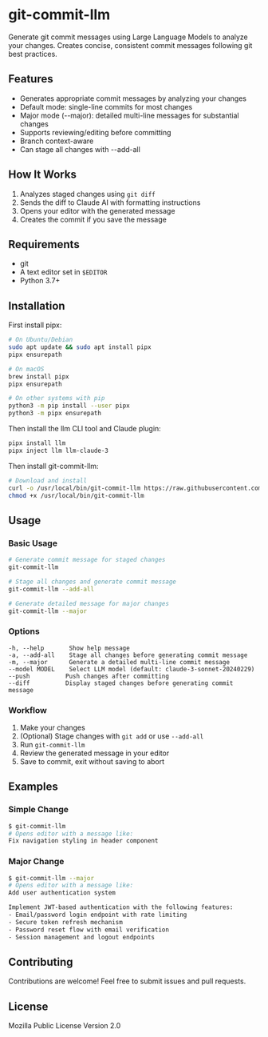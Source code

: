 # git-commit-llm

Generate git commit messages using Large Language Models to analyze your changes. Creates concise, consistent commit messages following git best practices.

## Features

- Generates appropriate commit messages by analyzing your changes
- Default mode: single-line commits for most changes
- Major mode (--major): detailed multi-line messages for substantial changes
- Supports reviewing/editing before committing
- Branch context-aware
- Can stage all changes with --add-all

## How It Works

1. Analyzes staged changes using `git diff`
2. Sends the diff to Claude AI with formatting instructions
3. Opens your editor with the generated message
4. Creates the commit if you save the message

## Requirements

- git
- A text editor set in `$EDITOR`
- Python 3.7+

## Installation

First install pipx:

```bash
# On Ubuntu/Debian
sudo apt update && sudo apt install pipx
pipx ensurepath

# On macOS
brew install pipx
pipx ensurepath

# On other systems with pip
python3 -m pip install --user pipx
python3 -m pipx ensurepath
```

Then install the llm CLI tool and Claude plugin:

```bash
pipx install llm
pipx inject llm llm-claude-3
```

Then install git-commit-llm:

```bash
# Download and install
curl -o /usr/local/bin/git-commit-llm https://raw.githubusercontent.com/runekaagaard/git-commit-llm/refs/heads/main/git-commit-llm
chmod +x /usr/local/bin/git-commit-llm
```

## Usage

### Basic Usage
```bash
# Generate commit message for staged changes
git-commit-llm

# Stage all changes and generate commit message
git-commit-llm --add-all

# Generate detailed message for major changes
git-commit-llm --major
```

### Options
```
-h, --help       Show help message
-a, --add-all    Stage all changes before generating commit message
-m, --major      Generate a detailed multi-line commit message
--model MODEL    Select LLM model (default: claude-3-sonnet-20240229)
--push          Push changes after committing
--diff          Display staged changes before generating commit message
```

### Workflow

1. Make your changes
2. (Optional) Stage changes with `git add` or use `--add-all`
3. Run `git-commit-llm`
4. Review the generated message in your editor
5. Save to commit, exit without saving to abort

## Examples

### Simple Change
```bash
$ git-commit-llm
# Opens editor with a message like:
Fix navigation styling in header component
```

### Major Change
```bash
$ git-commit-llm --major
# Opens editor with a message like:
Add user authentication system

Implement JWT-based authentication with the following features:
- Email/password login endpoint with rate limiting
- Secure token refresh mechanism
- Password reset flow with email verification
- Session management and logout endpoints
```

## Contributing

Contributions are welcome! Feel free to submit issues and pull requests.

## License

Mozilla Public License Version 2.0
